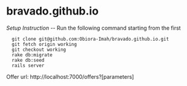 # bravado.github.io

_Setup Instruction_
-- Run the following command starting from the first

```
  git clone git@github.com:Obiora-Imah/bravado.github.io.git
  git fetch origin working
  git checkout working
  rake db:migrate
  rake db:seed
  rails server
```

Offer url: http://localhost:7000/offers?[parameters]
